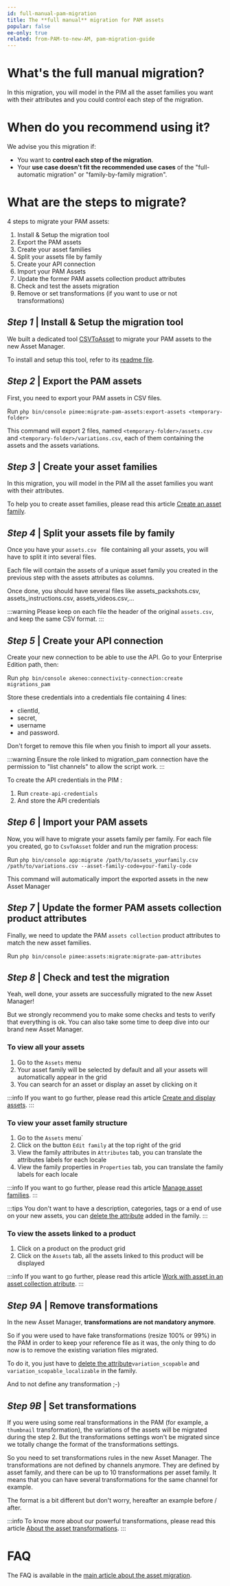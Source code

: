 ```yaml
---
id: full-manual-pam-migration
title: The **full manual** migration for PAM assets
popular: false
ee-only: true
related: from-PAM-to-new-AM, pam-migration-guide
---
```


# What's the full manual migration?
In this migration, you will model in the PIM all the asset families you want with their attributes and you could control each step of the migration.

# When do you recommend using it?
We advise you this migration if:
- You want to **control each step of the migration**.
- Your **use case doesn't fit the recommended use cases** of the "full-automatic migration" or "family-by-family migration".

# What are the steps to migrate?
4 steps to migrate your PAM assets:
1. Install & Setup the migration tool
1. Export the PAM assets
1. Create your asset families
1. Split your assets file by family
1. Create your API connection
1. Import your PAM Assets
1. Update the former PAM assets collection product attributes
1. Check and test the assets migration
1. Remove or set transformations (if you want to use or not transformations)

## _Step 1_ | Install & Setup the migration tool
We built a dedicated tool [CSVToAsset](https://github.com/akeneo/CsvToAsset) to migrate your PAM assets to the new Asset Manager.

To install and setup this tool, refer to its [readme file](https://github.com/akeneo/CsvToAsset/blob/master/README.md).

## _Step 2_ | Export the PAM assets
First, you need to export your PAM assets in CSV files.

Run `php bin/console pimee:migrate-pam-assets:export-assets <temporary-folder>`

This command will export 2 files, named `<temporary-folder>/assets.csv` and `<temporary-folder>/variations.csv`, each of them containing the assets and the assets variations.

## _Step 3_ | Create your asset families
In this migration, you will model in the PIM all the asset families you want with their attributes.

To help you to create asset families, please read this article [Create an asset family](manage-asset-families.html#create-an-asset-family).

## _Step 4_ | Split your assets file by family
Once you have your  `assets.csv ` file containing all your assets, you will have to split it into several files.

Each file will contain the assets of a unique asset family you created in the previous step with the assets attributes as columns.

Once done, you should have several files like assets_packshots.csv, assets_instructions.csv, assets_videos.csv,...

:::warning
Please keep on each file the header of the original `assets.csv`, and keep the same CSV format.
:::

## _Step 5_ | Create your API connection
Create your new connection to be able to use the API. Go to your Enterprise Edition path, then:

Run `php bin/console akeneo:connectivity-connection:create migrations_pam`

Store these credentials into a credentials file containing 4 lines:
- clientId,
- secret,
- username
- and password.

Don't forget to remove this file when you finish to import all your assets.

:::warning
Ensure the role linked to migration_pam connection have the permission to "list channels" to allow the script work.
:::

To create the API credentials in the PIM :
1. Run `create-api-credentials`
2. And store the API credentials

## _Step 6_ | Import your PAM assets
Now, you will have to migrate your assets family per family.
For each file you created, go to `CsvToAsset` folder and run the migration process:

Run `php bin/console app:migrate /path/to/assets_yourfamily.csv /path/to/variations.csv --asset-family-code=your-family-code`

This command will automatically import the exported assets in the new Asset Manager

## _Step 7_ | Update the former PAM assets collection product attributes
Finally, we need to update the PAM `assets collection` product attributes to match the new asset families.

Run `php bin/console pimee:assets:migrate:migrate-pam-attributes `

## _Step 8_ | Check and test the migration
Yeah, well done, your assets are successfully migrated to the new Asset Manager!

But we strongly recommend you to make some checks and tests to verify that everything is ok. You can also take some time to deep dive into our brand new Asset Manager.

### To view all your assets
1. Go to the `Assets` menu
1. Your asset family will be selected by default and all your assets will automatically appear in the grid
1. You can search for an asset or display an asset by clicking on it

:::info
If you want to go further, please read this article [Create and display assets](create-and-display-assets.html).
:::

### To view your asset family structure
1. Go to the `Assets` menu`
1. Click on the button `Edit family` at the top right of the grid
1. View the family attributes in `Attributes` tab, you can translate the attributes labels for each locale
1. View the family properties in `Properties` tab, you can translate the family labels for each locale

:::info
If you want to go further, please read this article [Manage asset families](manage-asset-families.html).
:::

:::tips
You don't want to have a description, categories, tags or a end of use on your new assets, you can [delete the attribute](manage-asset-families.html#delete-an-attribute) added in the family.
:::

### To view the assets linked to a product
1. Click on a product on the product grid
1. Click on the `Assets` tab, all the assets linked to this product will be displayed

:::info
If you want to go further, please read this article [Work with asset in an asset collection atribute](work-with-assets-in-an-asset-collection-attribute-ee-only.html).
:::

## _Step 9A_ | Remove transformations
In the new Asset Manager, **transformations are not mandatory anymore**.

So if you were used to have fake transformations (resize 100% or 99%) in the PAM in order to keep your reference file as it was, the only thing to do now is to remove the existing variation files migrated.

To do it, you just have to [delete the attribute](manage-asset-families.html#delete-an-attribute)`variation_scopable` and `variation_scopable_localizable` in the family.

And to not define any transformation ;-)

## _Step 9B_ | Set transformations
If you were using some real transformations in the PAM (for example, a `thumbnail` transformation), the variations of the assets will be migrated during the step 2.
But the transformations settings won't be migrated since we totally change the format of the transformations settings.

So you need to set transformations rules in the new Asset Manager.
The transformations are not defined by channels anymore.  They are defined by asset family, and there can be up to 10 transformations per asset family. It means that you can have several transformations for the same channel for example.

The format is a bit different but don't worry, hereafter an example before / after.
<!-- TODO -->

:::info
To know more about our powerful transformations, please read this article [About the asset transformations](assets-transformation.html).
:::

# FAQ
The FAQ is available in the [main article about the asset migration](pam-migration-guide.html#FAQ).
